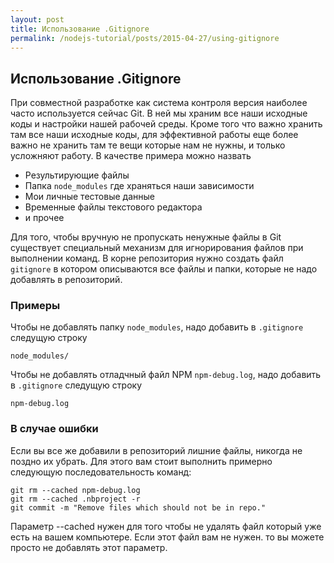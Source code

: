 ```yaml
---
layout: post
title: Использование .Gitignore
permalink: /nodejs-tutorial/posts/2015-04-27/using-gitignore
---
```


## Использование .Gitignore
При совместной разработке как система контроля версия наиболее часто используется сейчас Git.
В ней мы храним все наши исходные коды и настройки нашей рабочей среды.
Кроме того что важно хранить там все наши исходные коды, для эффективной работы еще более важно не 
хранить там те вещи которые нам не нужны, и только усложняют работу. В качестве примера можно назвать 

- Результирующие файлы
- Папка `node_modules` где храняться наши зависимости
- Мои личные тестовые данные
- Временные файлы текстового редактора
- и прочее

Для того, чтобы вручную не пропускать ненужные файлы в Git существует специальный механизм для 
игнорирования файлов при выполнении команд. В корне репозитория нужно создать файл `gitignore` в 
котором описываются все файлы и папки, которые не надо добавлять в репозиторий.

### Примеры
Чтобы не добавлять папку `node_modules`, надо добавить в `.gitignore` следущую строку

```
node_modules/
```

Чтобы не добавлять отладчный файл NPM `npm-debug.log`, надо добавить в `.gitignore` следущую строку

```
npm-debug.log
```

### В случае ошибки
Если вы все же добавили в репозиторий лишние файлы, никогда не поздно их убрать. Для этого 
вам стоит выполнить примерно следующую последовательность команд:

```
git rm --cached npm-debug.log
git rm --cached .nbproject -r
git commit -m "Remove files which should not be in repo."
```

Параметр --cached нужен для того чтобы не удалять файл который уже есть на вашем компьютере. Если 
этот файл вам не нужен. то вы можете просто не добавлять этот параметр.